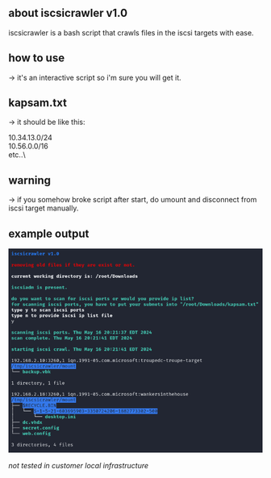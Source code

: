 ## about iscsicrawler v1.0
iscsicrawler is a bash script that crawls files in the iscsi targets with ease.

## how to use
-> it's an interactive script so i'm sure you will get it.

## kapsam.txt
-> it should be like this:

10.34.13.0/24\
10.56.0.0/16\
etc..\

## warning
-> if you somehow broke script after start, do umount and disconnect from iscsi target manually.

## example output
![](https://raw.githubusercontent.com/crosscutsaw/iscsicrawler/main/1111.PNG)

*not tested in customer local infrastructure*
